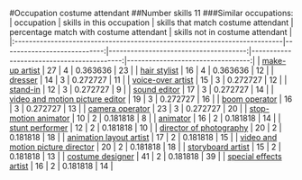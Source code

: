 #Occupation costume attendant
##Number skills 11
###Similar occupations:
| occupation                                                                |   skills in this occupation |   skills that match costume attendant |   percentage match with costume attendant |   skills not in costume attendant |
|:--------------------------------------------------------------------------|----------------------------:|--------------------------------------:|------------------------------------------:|----------------------------------:|
| [make-up artist](make-up_artist.md)                                       |                          27 |                                     4 |                                  0.363636 |                                23 |
| [hair stylist](hair_stylist.md)                                           |                          16 |                                     4 |                                  0.363636 |                                12 |
| [dresser](dresser.md)                                                     |                          14 |                                     3 |                                  0.272727 |                                11 |
| [voice-over artist](voice-over_artist.md)                                 |                          15 |                                     3 |                                  0.272727 |                                12 |
| [stand-in](stand-in.md)                                                   |                          12 |                                     3 |                                  0.272727 |                                 9 |
| [sound editor](sound_editor.md)                                           |                          17 |                                     3 |                                  0.272727 |                                14 |
| [video and motion picture editor](video_and_motion_picture_editor.md)     |                          19 |                                     3 |                                  0.272727 |                                16 |
| [boom operator](boom_operator.md)                                         |                          16 |                                     3 |                                  0.272727 |                                13 |
| [camera operator](camera_operator.md)                                     |                          23 |                                     3 |                                  0.272727 |                                20 |
| [stop-motion animator](stop-motion_animator.md)                           |                          10 |                                     2 |                                  0.181818 |                                 8 |
| [animator](animator.md)                                                   |                          16 |                                     2 |                                  0.181818 |                                14 |
| [stunt performer](stunt_performer.md)                                     |                          12 |                                     2 |                                  0.181818 |                                10 |
| [director of photography](director_of_photography.md)                     |                          20 |                                     2 |                                  0.181818 |                                18 |
| [animation layout artist](animation_layout_artist.md)                     |                          17 |                                     2 |                                  0.181818 |                                15 |
| [video and motion picture director](video_and_motion_picture_director.md) |                          20 |                                     2 |                                  0.181818 |                                18 |
| [storyboard artist](storyboard_artist.md)                                 |                          15 |                                     2 |                                  0.181818 |                                13 |
| [costume designer](costume_designer.md)                                   |                          41 |                                     2 |                                  0.181818 |                                39 |
| [special effects artist](special_effects_artist.md)                       |                          16 |                                     2 |                                  0.181818 |                                14 |
